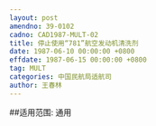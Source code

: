 ```yaml
---
layout: post
amendno: 39-0102
cadno: CAD1987-MULT-02
title: 停止使用“781”航空发动机清洗剂
date: 1987-06-10 00:00:00 +0800
effdate: 1987-06-15 00:00:00 +0800
tag: MULT
categories: 中国民航局适航司
author: 王春林
---
```


##适用范围:
通用


